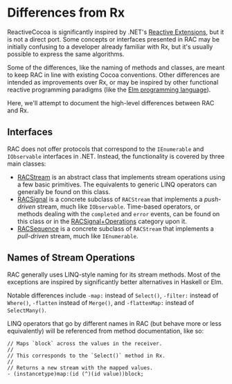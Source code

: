 # Differences from Rx

ReactiveCocoa is significantly inspired by .NET's [Reactive
Extensions](http://msdn.microsoft.com/en-us/data/gg577609.aspx), but it is not
a direct port. Some concepts or interfaces presented in RAC may be initially
confusing to a developer already familiar with Rx, but it's usually possible to
express the same algorithms.

Some of the differences, like the naming of methods and classes, are meant to
keep RAC in line with existing Cocoa conventions. Other differences are intended
as improvements over Rx, or may be inspired by other functional reactive
programming paradigms (like the [Elm programming
language](http://elm-lang.org)).

Here, we'll attempt to document the high-level differences between RAC and Rx.

## Interfaces

RAC does not offer protocols that correspond to the `IEnumerable` and
`IObservable` interfaces in .NET. Instead, the functionality is covered by three
main classes:

 * [RACStream](https://github.com/github/ReactiveCocoa/blob/master/ReactiveCocoaFramework/ReactiveCocoa/RACStream.h)
   is an abstract class that implements stream operations using a few basic
   primitives. The equivalents to generic LINQ operators can generally be found
   on this class.
 * [RACSignal](https://github.com/github/ReactiveCocoa/blob/master/ReactiveCocoaFramework/ReactiveCocoa/RACSignal.h)
   is a concrete subclass of `RACStream` that implements a _push-driven_ stream,
   much like `IObservable`. Time-based operators, or methods dealing with the
   `completed` and `error` events, can be found on this class or in the
   [RACSignal+Operations](https://github.com/github/ReactiveCocoa/blob/master/ReactiveCocoaFramework/ReactiveCocoa/RACSignal%2BOperations.h)
   category upon it.
 * [RACSequence](https://github.com/github/ReactiveCocoa/blob/master/ReactiveCocoaFramework/ReactiveCocoa/RACSequence.h)
   is a concrete subclass of `RACStream` that implements a _pull-driven_ stream,
   much like `IEnumerable`.

## Names of Stream Operations

RAC generally uses LINQ-style naming for its stream methods. Most of the
exceptions are inspired by significantly better alternatives in Haskell or Elm.

Notable differences include `-map:` instead of `Select()`, `-filter:` instead of
`Where()`, `-flatten` instead of `Merge()`, and `-flattenMap:` instead of
`SelectMany()`.

LINQ operators that go by different names in RAC (but behave more or less
equivalently) will be referenced from method documentation, like so:

```objc
// Maps `block` across the values in the receiver.
//
// This corresponds to the `Select()` method in Rx.
//
// Returns a new stream with the mapped values.
- (instancetype)map:(id (^)(id value))block;
```

